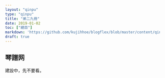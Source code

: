 ```yaml
---
layout: "qinpu"
type: "qinpu"
title: "弟二九冊"
date: 2019-01-02
toc: ["總目"]
markdown: 'https://github.com/kujihhoe/blogflex/blob/master/content/qinpu/00table/29.md'
draft: true
---
```


## 琴譜网

建設中，先不要看。
